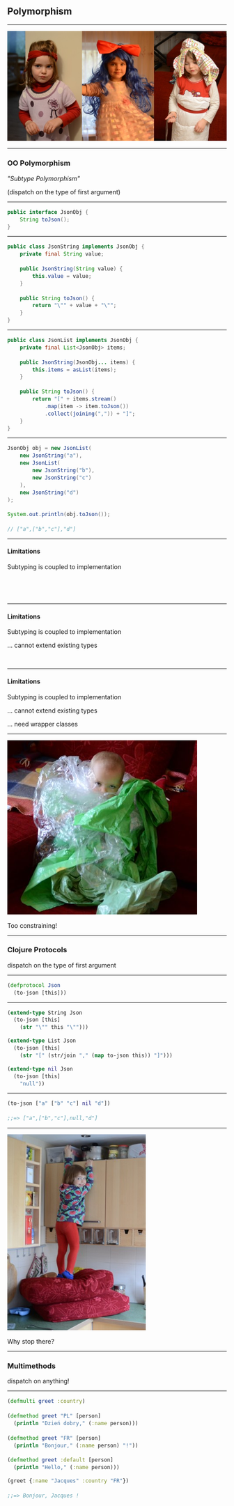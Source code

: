 ## Polymorphism

---

![polymorphism](img/polymorphism.jpg)

---

### OO Polymorphism

_"Subtype Polymorphism"_

(dispatch on the type of first argument)

---

```java
public interface JsonObj {
    String toJson();
}
```

---

```java
public class JsonString implements JsonObj {
    private final String value;
    
    public JsonString(String value) {
        this.value = value;
    }
    
    public String toJson() {
        return "\"" + value + "\"";
    }
}
```

---

```java
public class JsonList implements JsonObj {
    private final List<JsonObj> items;
    
    public JsonString(JsonObj... items) {
        this.items = asList(items);
    }
    
    public String toJson() {
        return "[" + items.stream()
            .map(item -> item.toJson())
            .collect(joining(",")) + "]";
    }
}
```

---

```java
JsonObj obj = new JsonList(
    new JsonString("a"),
    new JsonList(
        new JsonString("b"),
        new JsonString("c")
    ),
    new JsonString("d")
);

System.out.println(obj.toJson());

// ["a",["b","c"],"d"]
```

---

#### Limitations

Subtyping is coupled to implementation

&nbsp;

&nbsp;

---

#### Limitations

Subtyping is coupled to implementation

... cannot extend existing types

&nbsp;

---

#### Limitations

Subtyping is coupled to implementation

... cannot extend existing types

... need wrapper classes

---

![constrain](img/constrain.jpg)

Too constraining!

---

### Clojure Protocols

dispatch on the type of first argument

---

```clojure
(defprotocol Json
  (to-json [this]))
```

---

```clojure
(extend-type String Json
  (to-json [this]
    (str "\"" this "\"")))
```

```clojure
(extend-type List Json
  (to-json [this]
    (str "[" (str/join "," (map to-json this)) "]")))
```

```clojure
(extend-type nil Json
  (to-json [this]
    "null"))
```

---

```clojure
(to-json ["a" ["b" "c"] nil "d"])

;;=> ["a",["b","c"],null,"d"]
```

---

![reach](img/reach.jpg)

Why stop there?

---

### Multimethods

dispatch on anything!

---

```clojure
(defmulti greet :country)

(defmethod greet "PL" [person]
  (println "Dzień dobry," (:name person)))

(defmethod greet "FR" [person]
  (println "Bonjour," (:name person) "!"))

(defmethod greet :default [person]
  (println "Hello," (:name person)))
```

```clojure
(greet {:name "Jacques" :country "FR"})

;;=> Bonjour, Jacques !
```
